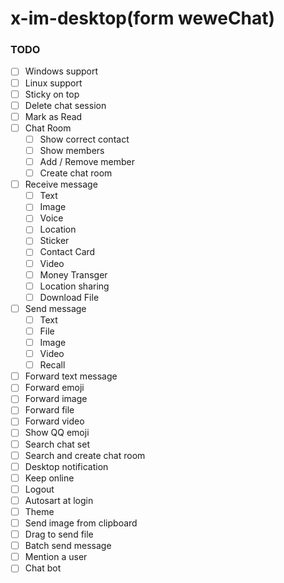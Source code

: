 # x-im-desktop(form weweChat)

### TODO
- [ ] Windows support
- [ ] Linux support
- [ ] Sticky on top
- [ ] Delete chat session
- [ ] Mark as Read
- [ ] Chat Room
  - [ ] Show correct contact
  - [ ] Show members
  - [ ] Add / Remove member
  - [ ] Create chat room
- [ ] Receive message
  - [ ] Text
  - [ ] Image
  - [ ] Voice
  - [ ] Location
  - [ ] Sticker
  - [ ] Contact Card
  - [ ] Video
  - [ ] Money Transger
  - [ ] Location sharing
  - [ ] Download File
- [ ] Send message
  - [ ] Text
  - [ ] File
  - [ ] Image
  - [ ] Video
  - [ ] Recall
- [ ] Forward text message
- [ ] Forward emoji
- [ ] Forward image
- [ ] Forward file
- [ ] Forward video
- [ ] Show QQ emoji
- [ ] Search chat set
- [ ] Search and create chat room
- [ ] Desktop notification
- [ ] Keep online
- [ ] Logout
- [ ] Autosart at login
- [ ] Theme
- [ ] Send image from clipboard
- [ ] Drag to send file
- [ ] Batch send message
- [ ] Mention a user
- [ ] Chat bot

